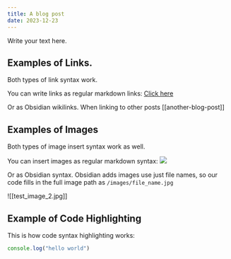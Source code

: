 ```yaml
---
title: A blog post
date: 2023-12-23
---
```

Write your text here.

## Examples of Links. 

Both types of link syntax work.

You can write links as regular markdown links:
[Click here](https://twitter.com/neilxm)

Or as Obsidian wikilinks. When linking to other posts
[[another-blog-post]]

## Examples of Images

Both types of image insert syntax work as well. 

You can insert images as regular markdown syntax:
![](/images/test_image_1.jpg)

Or as Obsidian syntax. Obsidian adds images use just file names, so our code fills in the full image path as `/images/file_name.jpg`

![[test_image_2.jpg]]

## Example of Code Highlighting
This is how code syntax highlighting works:

```js
console.log("hello world")
```